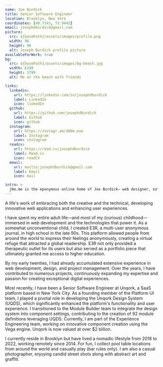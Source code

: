 ```yaml
---
name: Joe Burdick
title: Senior Software Engineer
location: Brooklyn, New York
coordinates: [40.7143, 73.9442]
email: josephdburdick@gmail.com
picture:
  src: ${basePath}/assets/images/profile.png
  width: 96
  height: 96
  alt: Joseph Burdick profile picture
availableForWork: true
bg:
  src: ${basePath}/assets/images/bg-beach.jpg
  width: 6240
  height: 1799
  alt: Me at the beach with friends

links:
  linkedin:
    url: https://linkedin.com/in/josephdburdick
    label: LinkedIn
    icon: linkedIn
  github:
    url: https://github.com/josephdburdick
    label: Github
    icon: github
  instagram:
    url: https://instagr.am/d00m.exe
    label: Instagram
    icon: instagram
  readcv:
    url: https://read.cv/josephdburdick
    label: Read.cv
    icon: readCV
  email:
    url: mailto:josephdburdick@gmail.com
    label: Email
    icon: mail

intro: >
  j0e.me is the eponymous online home of Joe Burdick— web designer, software engineer, leader, and photographer.
---
```


A life's work of embracing both the creative and the technical, developing innovative web
applications and enhancing user experiences.

I have spent my entire adult life—and most of my (curious) childhood—immersed in web development and
the technologies that power it. As a somewhat unconventional child, I created E3R, a multi-user
anonymous journal, in high school in the late 90s. This platform allowed people from around the
world to express their feelings anonymously, creating a virtual refuge that attracted a
global readership. E3R not only provided a therapeutic outlet for its users but also served as a
portfolio piece that ultimately granted me access to higher education.

By my early twenties, I had already accumulated extensive experience in web development, design,
and project management. Over the years, I have contributed to numerous projects, continuously
expanding my expertise and passion for creating exceptional digital experiences.

Most recently, I have been a Senior Software Engineer at Unqork, a SaaS platform based in New York City.
As a founding member of the Platform UI team, I played a pivotal role in developing the
Unqork Design System (UQDS), which significantly enhanced the platform's functionality and user experience.
I transitioned to the Module Builder team to integrate the design system into component settings,
contributing to the creation of 92 module definitions leveraging UQDS. Currently, I am part of
the Experience Engineering team, working on innovative component creation using the Vega engine.
Unqork is now valued at over $2 billion.

I currently reside in Brooklyn but have lived a nomadic lifestyle from 2018 to 2022,
working remotely since 2014. For fun, I collect pool table locations from around the world
and casually play (bar rules only). I am also a casual photographer, enjoying candid street
shots along with abstract art and graffiti.
